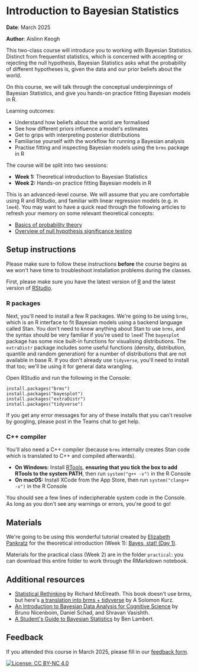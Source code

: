 # Introduction to Bayesian Statistics

**Date**: March 2025

**Author**: Aislinn Keogh

This two-class course will introduce you to working with Bayesian Statistics. Distinct from frequentist statistics, which is concerned with accepting or rejecting the null hypothesis, Bayesian Statistics asks what the probability of different hypotheses is, given the data and our prior beliefs about the world.

On this course, we will talk through the conceptual underpinnings of Bayesian Statistics, and give you hands-on practice fitting Bayesian models in R.

Learning outcomes:

- Understand how beliefs about the world are formalised
- See how different priors influence a model's estimates
- Get to grips with interpreting posterior distributions
- Familiarise yourself with the workflow for running a Bayesian analysis
- Practise fitting and inspecting Bayesian models using the `brms` package in R

The course will be split into two sessions:

- **Week 1:** Theoretical introduction to Bayesian Statistics
- **Week 2:** Hands-on practice fitting Bayesian models in R

This is an advanced-level course. We will assume that you are comfortable using R and RStudio, and familiar with linear regression models (e.g. in `lme4`). You may want to have a quick read through the following articles to refresh your memory on some relevant theoretical concepts:

- [Basics of probability theory](https://www.khanacademy.org/math/statistics-probability/probability-library/basic-theoretical-probability/a/probability-the-basics)
- [Overview of null hypothesis significance testing](https://www.ncl.ac.uk/webtemplate/ask-assets/external/maths-resources/animal-science/hypothesis-tests/introduction-to-hypothesis-testing-and-confidence-intervals.html)

## Setup instructions

Please make sure to follow these instructions **before** the course begins as we won't have time to troubleshoot installation problems during the classes.

First, please make sure you have the latest version of [R](https://cloud.r-project.org/) and the latest version of [RStudio](https://www.rstudio.com/products/rstudio/download/#download).

### R packages

Next, you'll need to install a few R packages. 
We're going to be using `brms`, which is an R interface to fit Bayesian models using a backend language called Stan. 
You don't need to know anything about Stan to use `brms`, and the syntax should be very familiar if you're used to `lme4`!
The `bayesplot` package has some nice built-in functions for visualising distributions.
The `extraDistr` package includes some useful functions (density, distribution, quantile and random generation) for a number of distributions that are not available in base R.
If you don't already use `tidyverse`, you'll need to install that too; we'll be using it for general data wrangling.

Open RStudio and run the following in the Console:

```
install.packages("brms")
install.packages("bayesplot")
install.packages("extraDistr")
install.packages("tidyverse")
```

If you get any error messages for any of these installs that you can't resolve by googling, please post in the Teams chat to get help.

### C++ compiler

You'll also need a C++ compiler (because `brms` internally creates Stan code which is translated to C++ and compiled afterwards). 

- **On Windows:** Install [RTools](https://cran.r-project.org/bin/windows/Rtools/rtools44/rtools.html), **ensuring that you tick the box to add RTools to the system PATH**, then run `system("g++ -v")` in the R Console
- **On macOS:** Install XCode from the App Store, then run `system("clang++ -v")` in the R Console

You should see a few lines of indecipherable system code in the Console. As long as you don't see any warnings or errors, you're good to go!

## Materials

We're going to be using this wonderful tutorial created by [Elizabeth Pankratz](https://elizabethpankratz.github.io/) for the theoretical introduction (Week 1): [Bayes, stat! (Day 1)](https://elizabethpankratz.github.io/bayes_stat/day1/learningobj.html). 

Materials for the practical class (Week 2) are in the folder `practical`: you can download this entire folder to work through the RMarkdown notebook.

## Additional resources

- [Statistical Rethinking](https://xcelab.net/rm/) by Richard McElreath. This book doesn't use brms, but here's [a translation into brms + tidyverse](https://bookdown.org/content/4857/) by A Solomon Kurz.
- [An Introduction to Bayesian Data Analysis for Cognitive Science](https://vasishth.github.io/bayescogsci/book/) by Bruno Nicenboim, Daniel Schad, and Shravan Vasishth.
- [A Student's Guide to Bayesian Statistics](https://uk.sagepub.com/en-gb/eur/book/student%E2%80%99s-guide-bayesian-statistics) by Ben Lambert.

## Feedback

If you attended this course in March 2025, please fill in our [feedback form](https://forms.office.com/r/YYNrqvuNr8).

[![License: CC BY-NC 4.0](https://licensebuttons.net/l/by-nc/4.0/80x15.png)](https://creativecommons.org/licenses/by-nc/4.0/)